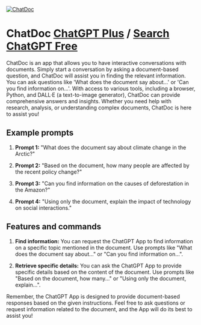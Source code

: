 
[![ChatDoc](https://files.oaiusercontent.com/file-M0NLFmpNx4tL1yomlSmyHThS?se=2123-10-17T06%3A40%3A12Z&sp=r&sv=2021-08-06&sr=b&rscc=max-age%3D31536000%2C%20immutable&rscd=attachment%3B%20filename%3D58a93068-5a4b-4389-bf36-301630360da2.png&sig=Q7/yEAucdkSLneEm/DOLIyFNoaHB4OH0gnU3A3wib5Q%3D)](https://chat.openai.com/g/g-SVV3sT9Wo-chatdoc)

# ChatDoc [ChatGPT Plus](https://chat.openai.com/g/g-SVV3sT9Wo-chatdoc) / [Search ChatGPT Free](https://gptcall.net/index.html#/?search=ChatDoc)

ChatDoc is an app that allows you to have interactive conversations with documents. Simply start a conversation by asking a document-based question, and ChatDoc will assist you in finding the relevant information. You can ask questions like 'What does the document say about...' or 'Can you find information on...'. With access to various tools, including a browser, Python, and DALL·E (a text-to-image generator), ChatDoc can provide comprehensive answers and insights. Whether you need help with research, analysis, or understanding complex documents, ChatDoc is here to assist you!

## Example prompts

1. **Prompt 1:** "What does the document say about climate change in the Arctic?"

2. **Prompt 2:** "Based on the document, how many people are affected by the recent policy change?"

3. **Prompt 3:** "Can you find information on the causes of deforestation in the Amazon?"

4. **Prompt 4:** "Using only the document, explain the impact of technology on social interactions."

## Features and commands

1. **Find information:** You can request the ChatGPT App to find information on a specific topic mentioned in the document. Use prompts like "What does the document say about..." or "Can you find information on...".

2. **Retrieve specific details:** You can ask the ChatGPT App to provide specific details based on the content of the document. Use prompts like "Based on the document, how many..." or "Using only the document, explain...".

Remember, the ChatGPT App is designed to provide document-based responses based on the given instructions. Feel free to ask questions or request information related to the document, and the App will do its best to assist you!


